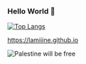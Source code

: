 ### Hello World 👋

[![Top Langs](https://github-readme-stats.vercel.app/api/top-langs/?username=Lamiiine&layout=compact)](https://github.com/anuraghazra/github-readme-stats)

https://lamiiine.github.io

![Palestine will be free](https://img.shields.io/badge/Palestine%20will%20be%20free-%F0%9F%87%B5%F0%9F%87%B8%20Tech_For_Palestine-D83838?labelColor=01B861&color=D83838&link=https%3A%2F%2Ftechforpalestine.org%2Flearn-more)

